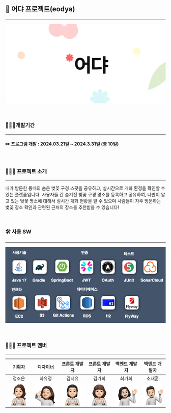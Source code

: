 ## 🌸 어댜 프로젝트(eodya)

---

![1.png](/images/1.png)

<br/>

### 🏃🏻‍♂️개발기간

---

#### ✏️ 프로그램 개발 : 2024.03.21일 ~ 2024.3.31일 (총 10일)

<br/>

### 👨🏻‍💻 프로젝트 소개

---

내가 방문한 동네의 숨은 벚꽂 구경 스팟을 공유하고, 실시간으로 개화 환경을 확인할 수 있는 플랫폼입니다.
사용자들 간 숨겨진 벚꽂 구경 명소를 등록하고 공유하여, 나만이 알고 있는 벚꽃 명소에 대해서 실시간 개화 현황을 알 수 있으며
사람들이 자주 방문하는 벚꽂 장소 확인과 관련된 근처의 장소를 추천받을 수 있습니다!

<br/> 

### 🛠️ 사용 SW

---

![2.png](/images/2.png)

<br/>

### 🙋🏻‍♂️ 프로젝트 멤버

---

|                 **기획자**                 |                **디자이너**                 |               **프론트 개발자**               |               **프론트 개발자**               |               **백엔드 개발자**               |               **백엔드 개발자**               |
|:-----------------------------------:|:-----------------------------------:|:-----------------------------------:|:-----------------------------------:|:-----------------------------------:|:-----------------------------------:|
|                 정조은                 |                 하유정                 |                 김지유                 |                 김가희                 |                 최가희                 |                 소재훈                 |
| <img with = 30 src="/images/5.png"> | <img with = 30 src="/images/4.png"> | <img with = 30 src="/images/3.png"> | <img with = 30 src="/images/6.png"> | <img with = 30 src="/images/7.png"> | <img with = 30 src="/images/8.png"> |


